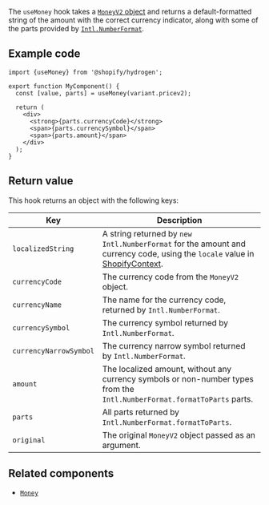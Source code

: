 <!-- This file is generated from source code in the Shopify/hydrogen repo. Edit the files in /packages/hydrogen/src/hooks/useMoney and run 'yarn generate-docs' at the root of this repo. For more information, refer to https://github.com/Shopify/shopify-dev/blob/master/content/internal/operations/hydrogen-reference-docs.md. -->

The `useMoney` hook takes a [`MoneyV2` object](/api/storefront/reference/common-objects/moneyv2) and returns a
default-formatted string of the amount with the correct currency indicator, along with some of the parts provided by
[`Intl.NumberFormat`](https://developer.mozilla.org/en-US/docs/Web/JavaScript/Reference/Global_Objects/Intl/NumberFormat).

## Example code

```tsx
import {useMoney} from '@shopify/hydrogen';

export function MyComponent() {
  const [value, parts] = useMoney(variant.pricev2);

  return (
    <div>
      <strong>{parts.currencyCode}</strong>
      <span>{parts.currencySymbol}</span>
      <span>{parts.amount}</span>
    </div>
  );
}
```

## Return value

This hook returns an object with the following keys:

| Key                    | Description                                                                                                                                                      |
| ---------------------- | ---------------------------------------------------------------------------------------------------------------------------------------------------------------- |
| `localizedString`      | A string returned by `new Intl.NumberFormat` for the amount and currency code, using the `locale` value in [ShopifyContext](/api/hydrogen/hooks/global/useshop). |
| `currencyCode`         | The currency code from the `MoneyV2` object.                                                                                                                     |
| `currencyName`         | The name for the currency code, returned by `Intl.NumberFormat`.                                                                                                 |
| `currencySymbol`       | The currency symbol returned by `Intl.NumberFormat`.                                                                                                             |
| `currencyNarrowSymbol` | The currency narrow symbol returned by `Intl.NumberFormat`.                                                                                                      |
| `amount`               | The localized amount, without any currency symbols or non-number types from the `Intl.NumberFormat.formatToParts` parts.                                         |
| `parts`                | All parts returned by `Intl.NumberFormat.formatToParts`.                                                                                                         |
| `original`             | The original `MoneyV2` object passed as an argument.                                                                                                             |

## Related components

- [`Money`](/api/hydrogen/components/primitive/money)
